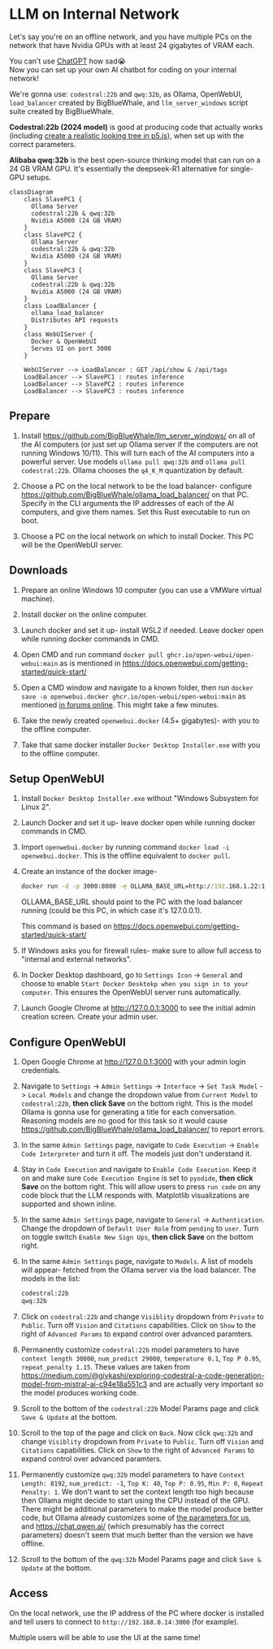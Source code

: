 # LLM on Internal Network

Let's say you're on an offline network, and you have multiple PCs on the network that have Nvidia GPUs with at least 24 gigabytes of VRAM each.

You can't use [ChatGPT](chat.openai.com) how sad😭\
Now you can set up your own AI chatbot for coding on your internal network!

We're gonna use: `codestral:22b` and `qwq:32b`, as Ollama, OpenWebUI, `load_balancer` created by BigBIueWhale, and `llm_server_windows` script suite created by BigBIueWhale.

**Codestral:22b (2024 model)** is good at producing code that actually works (including [create a realistic looking tree in p5.js](./doc/codestral_p5js_tree.png)), when set up with the correct parameters.

**Alibaba qwq:32b** is the best open-source thinking model that can run on a 24 GB VRAM GPU. It's essentially the deepseek-R1 alternative for single-GPU setups.

```mermaid
classDiagram
    class SlavePC1 {
      Ollama Server  
      codestral:22b & qwq:32b  
      Nvidia A5000 (24 GB VRAM)
    }
    class SlavePC2 {
      Ollama Server  
      codestral:22b & qwq:32b  
      Nvidia A5000 (24 GB VRAM)
    }
    class SlavePC3 {
      Ollama Server  
      codestral:22b & qwq:32b  
      Nvidia A5000 (24 GB VRAM)
    }
    class LoadBalancer {
      ollama_load_balancer  
      Distributes API requests
    }
    class WebUIServer {
      Docker & OpenWebUI  
      Serves UI on port 3000
    }

    WebUIServer --> LoadBalancer : GET /api/show & /api/tags
    LoadBalancer --> SlavePC1 : routes inference
    LoadBalancer --> SlavePC2 : routes inference
    LoadBalancer --> SlavePC3 : routes inference
```

## Prepare

1. Install https://github.com/BigBIueWhale/llm_server_windows/ on all of the AI computers (or just set up Ollama server if the computers are not running Windows 10/11). This will turn each of the AI computers into a powerful server. Use models `ollama pull qwq:32b` and `ollama pull codestral:22b`. Ollama chooses the `q4_K_M` quantization by default.

2. Choose a PC on the local network to be the load balancer- configure https://github.com/BigBIueWhale/ollama_load_balancer/ on that PC. Specify in the CLI arguments the IP addresses of each of the AI computers, and give them names. Set this Rust executable to run on boot.

3. Choose a PC on the local network on which to install Docker. This PC will be the OpenWebUI server.

## Downloads

1. Prepare an online Windows 10 computer (you can use a VMWare virtual machine).

2. Install docker on the online computer.

3. Launch docker and set it up- install WSL2 if needed. Leave docker open while running docker commands in CMD.

4. Open CMD and run command `docker pull ghcr.io/open-webui/open-webui:main` as is mentioned in https://docs.openwebui.com/getting-started/quick-start/

5. Open a CMD window and navigate to a known folder, then run `docker save -o openwebui.docker ghcr.io/open-webui/open-webui:main` as mentioned [in forums online](https://serverfault.com/a/718470/1257167). This might take a few minutes.

6. Take the newly created `openwebui.docker` (4.5+ gigabytes)- with you to the offline computer.

7. Take that same docker installer `Docker Desktop Installer.exe` with you to the offline computer.

## Setup OpenWebUI

1. Install `Docker Desktop Installer.exe` without "Windows Subsystem for Linux 2".

2. Launch Docker and set it up- leave docker open while running docker commands in CMD.

3. Import `openwebui.docker` by running command `docker load -i openwebui.docker`. This is the offline equivalent to `docker pull`.

4. Create an instance of the docker image-

    ```cmd
    docker run -d -p 3000:8080 -e OLLAMA_BASE_URL=http://192.168.1.22:11434 -e OFFLINE_MODE=True -v "open-webui:/openwebui_data/" --name open_webui --restart always ghcr.io/open-webui/open-webui:main
    ```

    OLLAMA_BASE_URL should point to the PC with the load balancer running (could be this PC, in which case it's 127.0.0.1).

    This command is based on https://docs.openwebui.com/getting-started/quick-start/

5. If Windows asks you for firewall rules- make sure to allow full access to "internal and external networks".

6. In Docker Desktop dashboard, go to `Settings Icon` -> `General` and choose to enable `Start Docker Desktokp when you sign in to your computer`. This ensures the OpenWebUI server runs automatically.

7. Launch Google Chrome at http://127.0.0.1:3000 to see the initial admin creation screen. Create your admin user.

## Configure OpenWebUI

1. Open Google Chrome at http://127.0.0.1:3000 with your admin login credentials.

2. Navigate to `Settings` -> `Admin Settings` -> `Interface` -> `Set Task Model` -> `Local Models` and change the dropdown value from `Current Model` to `codestral:22b`, **then click Save** on the bottom right. This is the model Ollama is gonna use for generating a title for each conversation. Reasoning models are no good for this task so it would cause https://github.com/BigBIueWhale/ollama_load_balancer/ to report errors.

3. In the same `Admin Settings` page, navigate to `Code Execution` -> `Enable Code Interpreter` and turn it off. The models just don't understand it.

4. Stay in `Code Execution` and navigate to `Enable Code Execution`. Keep it on and make sure `Code Execution Engine` is set to `pyodide`, **then click Save** on the bottom right. This will allow users to press `run code` on any code block that the LLM responds with. Matplotlib visualizations are supported and shown inline.

5. In the same `Admin Settings` page, navigate to `General` -> `Authentication`. Change the dropdown of `Default User Role` from `pending` to `user`. Turn on toggle switch `Enable New Sign Ups`, **then click Save** on the bottom right.

6. In the same `Admin Settings` page, navigate to `Models`. A list of models will appear- fetched from the Ollama server via the load balancer. The models in the list:
    ```txt
    codestral:22b
    qwq:32b
    ```

7. Click on `codestral:22b` and change `Visiblity` dropdown from `Private` to `Public`. Turn off `Vision` and `Citations` capabilities. Click on `Show` to the right of `Advanced Params` to expand control over advanced paramters.

8. Permanently customize `codestral:22b` model parameters to have `context length 30000`, `num_predict 29000`, `temperature 0.1`, `Top P 0.95`, `repeat_penalty 1.15`. These values are taken from https://medium.com/@givkashi/exploring-codestral-a-code-generation-model-from-mistral-ai-c94e18a551c3 and are actually very important so the model produces working code.

9. Scroll to the bottom of the `codestral:22b` Model Params page and click `Save & Update` at the bottom.

10. Scroll to the top of the page and click on `Back`. Now click `qwq:32b` and change `Visiblity` dropdown from `Private` to `Public`. Turn off `Vision` and `Citations` capabilities. Click on `Show` to the right of `Advanced Params` to expand control over advanced paramters.

11. Permanently customize `qwq:32b` model parameters to have `Context Length: 8192`, `num_predict: -1`, `Top K: 40`, `Top P: 0.95`, `Min P: 0`, `Repeat Penalty: 1`. We don't want to set the context length too high because then Ollama might decide to start using the CPU instead of the GPU. There might be additional parameters to make the model produce better code, but Ollama already customizes some of [the parameters for us](https://ollama.com/library/qwq/blobs/e5229acc2492), and https://chat.qwen.ai/ (which presumably has the correct parameters) doesn't seem that much better than the version we have offline.

12. Scroll to the bottom of the `qwq:32b` Model Params page and click `Save & Update` at the bottom.

## Access

On the local network, use the IP address of the PC where docker is installed and tell users to connect to `http://192.168.0.14:3000` (for example).

Multiple users will be able to use the UI at the same time!
